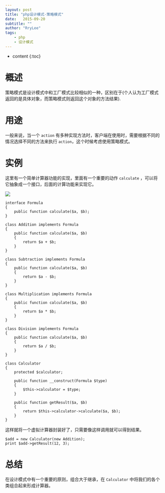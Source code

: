 ```yaml
---
layout: post
title: "php设计模式-策略模式"
date:   2015-09-20
subtitle: ""
author: "RryLee"
tags:
    - php
    - 设计模式
---
```


* content
{:toc}

# 概述

策略模式是设计模式中和工厂模式比较相似的一种，区别在于(个人认为工厂模式返回的是具体对象，而策略模式则返回这个对象的方法结果).

# 用途

一般来说，当一个 `action` 有多种实现方法时，客户端在使用时，需要根据不同的情况选择不同的方法来执行 `action`，这个时候考虑使用策略模式。

# 实例

这里有一个简单计算器功能的实现，里面有一个重要的动作 `calculate` ，可以将它抽象成一个接口，后面的计算功能来实现它。

<img class="shadow" src="http://ww3.sinaimg.cn/mw690/baa3278fgw1ew8r8dvmyzj20jo0a6aa5.jpg" />

    interface Formula
    {
        public function calculate($a, $b);
    }

    class Addition implements Formula
    {
        public function calculate($a, $b)
        {
            return $a + $b;
        }
    }

    class Subtraction implements Formula
    {
        public function calculate($a, $b)
        {
            return $a - $b;
        }
    }

    class Multiplication implements Formula
    {
        public function calculate($a, $b)
        {
            return $a * $b;
        }
    }

    class Division implements Formula
    {
        public function calculate($a, $b)
        {
            return $a / $b;
        }
    }

    class Calculator
    {
        protected $calculator;

        public function __construct(Formula $type)
        {
            $this->calculator = $type;
        }

        public function getResult($a, $b)
        {
            return $this->calculator->calculate($a, $b);
        }
    }

这样就将一个虚拟计算器封装好了，只需要像这样调用就可以得到结果。

    $add = new Calculator(new Addition);
    print $add->getResult(12, 3);

# 总结

在设计模式中有一个重要的原则，组合大于继承，在 `Calculator` 中将我们的各个类组合起来形成计算器。
